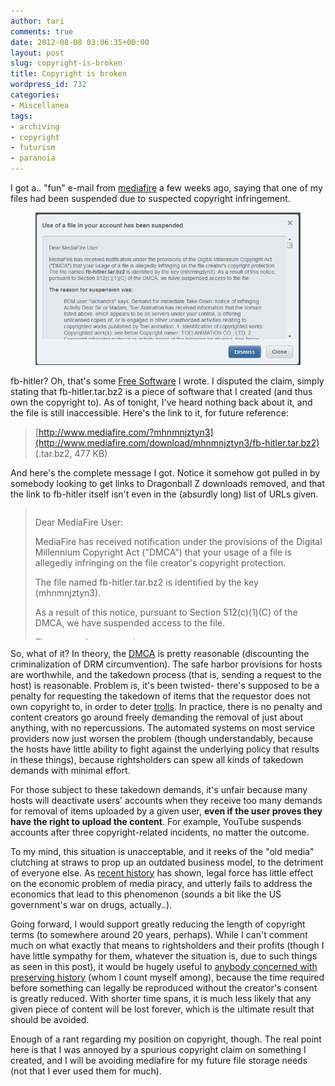 ```yaml
---
author: tari
comments: true
date: 2012-08-08 03:06:35+00:00
layout: post
slug: copyright-is-broken
title: Copyright is broken
wordpress_id: 732
categories:
- Miscellanea
tags:
- archiving
- copyright
- futurism
- paranoia
---
```


I got a.. "fun" e-mail from [mediafire](http://www.mediafire.com/) a few weeks
ago, saying that one of my files had been suspended due to suspected copyright
infringement.

<figure>
    <a href="/images/2012/mediafire-stupid.png">
        <img src="/images/2012/mediafire-stupid.png"
             alt="Use of a file in your account has been suspended" />
    </a>
</figure>

fb-hitler? Oh, that's some [Free Software](/projects/fb-hitler.html) I wrote. I
disputed the claim, simply stating that fb-hitler.tar.bz2 is a piece of software
that I created (and thus own the copyright to). As of tonight, I've heard
nothing back about it, and the file is still inaccessible. Here's the link to
it, for future reference:

> [http://www.mediafire.com/?mhnmnjztyn3](http://www.mediafire.com/download/mhnmnjztyn3/fb-hitler.tar.bz2) (.tar.bz2, 477 KB)

And here's the complete message I got. Notice it somehow got pulled in by
somebody looking to get links to Dragonball Z downloads removed, and that the
link to fb-hitler itself isn't even in the (absurdly long) list of URLs given.

<blockquote style="height: 15em; overflow: auto;">
<p>Dear MediaFire User:</p>

<p>MediaFire has received notification under the provisions of the Digital
Millennium Copyright Act ("DMCA") that your usage of a file is allegedly
infringing on the file creator's copyright protection.</p>

<p>The file named fb-hitler.tar.bz2 is identified by the key (mhnmnjztyn3).</p>

<p>As a result of this notice, pursuant to Section 512(c)(1)(C) of the DMCA, we
have suspended access to the file.</p>

<p>The reason for suspension was:</p>

<p>BDM user "lachandra" says: Demand for Immediate Take-Down: Notice of
Infringing Activity Dear Sir or Madam, Toei Animation has received information
that the domain listed above, which appears to be on servers under your
control, is offering unlicensed copies of, or is engaged in other unauthorized
activities relating to copyrighted works published by Toei animation. 1.
Identification of copyrighted works: Copyrighted work(s): see below Copyright
owner: TOEI ANIMATION CO., LTD. 2. Copyright infringing material or activity
found at the following location(s): See below The above TV animated series and
/ or animated movies is being made available for copying, through downloading
and / or for streaming viewing, at the above location without authorization of
the copyright owner. 3. Statement of authority: The information in this notice
is accurate, and I hereby certify under penalty of perjury that I am
authorized to act on behalf of Toei Animation , the owner of the copyright(s)
in the work(s) identified above. I have a good faith belief that none of the
materials or activities listed above have been authorized by Toei Animation,
its agents, or the law. We hereby give notice of these activities to you and
request that you take expeditious action to remove or disable access to the
material described above, and thereby prevent the illegal reproduction and
distribution of these copyrighted works via your company's network. ??We
appreciate your cooperation in this matter. Please advise us regarding what
actions you take.? Yours sincerely, HervÃ© lemaire Internet Investigator
E-mail: herve.lemaire@leakid.com Dragon Ball
http://www.mediafire.com/?v9ju2pbujak2i
(http://www.gratispeliculas.org/descargar/dragon-ball-z-remasterizado-mkv-espanol-latino-mf/)
http://www.mediafire.com/?7ba7yb7y313lyvm
(http://rapidlibrary.com/index.php?q=dragon+ball+z+de+fr)
http://www.mediafire.com/?8yhkhkax4r0ib5y
(http://rapidlibrary.com/index.php?q=dragon+ball+z+de+fr)
http://www.mediafire.com/?ndc5ccadnujcjfg
(http://rapidlibrary.com/index.php?q=dragon+ball+z+de+fr)
http://www.mediafire.com/?mx1dmrjtn5k
(http://rapidlibrary.com/index.php?q=dragon+ball+z+de+fr)
http://www.mediafire.com/?3ad5uw08uxhnn5n
(http://rapidlibrary.com/index.php?q=dragon+ball+z+de+fr)
http://www.mediafire.com/?gwmcwnotg2i
(http://www.4shared.net/look_for.html?q=dragon+ball+z+mp4&page=11)
http://www.mediafire.com/?2f5317t91hceo02
(http://www.4shared.net/look_for.html?q=dragon+ball+z+mp4&page=11)
http://www.mediafire.com/?jld1i21c1lu
(http://www.4shared.net/look_for.html?q=dragon+ball+z+mp4&page=11)
http://www.mediafire.com/?bexxfpddqcn3r1o
(http://www.4shared.net/look_for.html?q=dragon+ball+z+mp4&page=11)
http://www.mediafire.com/?hm15tt8dnvd2reb
(http://www.4shared.net/look_for.html?q=dragon+ball+z+mp4&page=11)
http://www.mediafire.com/?i00j2oh1r32rd58
(http://www.4shared.net/look_for.html?q=dragon+ball+z+mp4&page=11)
http://www.mediafire.com/?yw5fv829i1n
(http://www.4shared.net/look_for.html?q=dragon+ball+z+mp4&page=11)
http://www.mediafire.com/?q0alz2l2f1yt0kv
(http://www.4shared.net/look_for.html?q=dragon+ball+z+mp4&page=11)
http://www.mediafire.com/?ykz0eatmurf
(http://www.4shared.net/look_for.html?q=dragon+ball+z+mp4&page=11)
http://www.mediafire.com/?p98m3klsv4s94gp
(http://www.4shared.net/look_for.html?q=dragon+ball+z+mp4&page=11)
http://www.mediafire.com/?lgz4h7cgz8guhl8
(http://www.4shared.net/look_for.html?q=dragon+ball+z+mp4&page=11)
http://www.mediafire.com/?y4j7c72tm757p87
(http://www.4shared.net/look_for.html?q=dragon+ball+z+mp4&page=11)
http://www.mediafire.com/?2pyvwxl6am5l834
(http://www.4shared.net/look_for.html?q=dragon+ball+z+mp4&page=11)
http://www.mediafire.com/?f16fx04419n9h4y
(http://www.4shared.net/look_for.html?q=dragon+ball+z+mp4&page=11)
http://www.mediafire.com/?lmnjnnkmynj
(http://www.4shared.net/look_for.html?q=dragon+ball+z+mp4&page=11)
http://www.mediafire.com/?zenotz2d5lo
(http://www.4shared.net/look_for.html?q=dragon+ball+z+mp4&page=11)
http://www.mediafire.com/?5opfu1x6kc0
(http://www.4shared.net/look_for.html?q=dragon+ball+z+mp4&page=11)
http://www.mediafire.com/?hxtmamez1nm
(http://www.4shared.net/look_for.html?q=dragon+ball+z+mp4&page=11)
http://www.mediafire.com/?0fd6wr6llyidu1u
(http://www.4shared.net/look_for.html?q=dragon+ball+z+mp4&page=11)
http://www.mediafire.com/?gao35t9nmc5z4i1
(http://www.4shared.net/look_for.html?q=dragon+ball+z+mp4&page=11)
http://www.mediafire.com/?gj988b4u4gnv5l2
(http://www.4shared.net/look_for.html?q=dragon+ball+z+mp4&page=11)
http://www.mediafire.com/?21dmqgtyhim
(http://www.4shared.net/look_for.html?q=dragon+ball+z+mp4&page=11)
http://www.mediafire.com/?5az3otytnmd
(http://www.4shared.net/look_for.html?q=dragon+ball+z+mp4&page=11)
http://www.mediafire.com/?u6qok3gh4xow96y
(http://www.4shared.net/look_for.html?q=dragon+ball+z+mp4&page=11)
http://www.mediafire.com/?xw87ayg36nhks3h
(http://www.4shared.net/look_for.html?q=dragon+ball+z+mp4&page=11)
http://www.mediafire.com/?axds49htd8paojp
(http://www.4shared.net/look_for.html?q=dragon+ball+z+mp4&page=11)
http://www.mediafire.com/?mktqy1hnmmk
(http://www.4shared.net/look_for.html?q=dragon+ball+z+mp4&page=11)
http://www.mediafire.com/?4iia6gl9taiohua
(http://www.4shared.net/look_for.html?q=dragon+ball+z+mp4&page=11)
http://www.mediafire.com/?3zmsxn5aond
(http://www.4shared.net/look_for.html?q=dragon+ball+z+mp4&page=11)
http://www.mediafire.com/?9tcmyzxxxny
(http://www.4shared.net/look_for.html?q=dragon+ball+z+mp4&page=11)
http://www.mediafire.com/?wydhhvtynmw
(http://www.4shared.net/look_for.html?q=dragon+ball+z+mp4&page=11)
http://www.mediafire.com/?z0iazitjomm
(http://www.4shared.net/look_for.html?q=dragon+ball+z+mp4&page=11)
http://www.mediafire.com/?sfdcp38492fooz0
(http://www.4shared.net/look_for.html?q=dragon+ball+z+mp4&page=11)
http://www.mediafire.com/?wu6esaxh89g6hpp
(http://www.4shared.net/look_for.html?q=dragon+ball+z+mp4&page=11)
http://www.mediafire.com/?ezjhdzgmncg
(http://www.4shared.net/look_for.html?q=dragon+ball+z+mp4&page=11)
http://www.mediafire.com/?wzjkgyejntd
(http://www.4shared.net/look_for.html?q=dragon+ball+z+mp4&page=11)
http://www.mediafire.com/?yg2vt0mqy3o
(http://www.4shared.net/look_for.html?q=dragon+ball+z+mp4&page=11)
http://www.mediafire.com/?wnyzgo2zny1
(http://www.4shared.net/look_for.html?q=dragon+ball+z+mp4&page=11)
http://www.mediafire.com/?mjnnnw0ii20
(http://www.4shared.net/look_for.html?q=dragon+ball+z+mp4&page=11)
http://www.mediafire.com/?2wg0ttwzgxz
(http://www.4shared.net/look_for.html?q=dragon+ball+z+mp4&page=11)
http://www.mediafire.com/?37zuyop8g6vf0jx
(http://www.4shared.net/look_for.html?q=dragon+ball+z+mp4&page=11)
http://www.mediafire.com/?cbioc9wtnxg
(http://www.4shared.net/look_for.html?q=dragon+ball+z+mp4&page=11)
http://www.mediafire.com/?n0jtgdntawd
(http://www.4shared.net/look_for.html?q=dragon+ball+z+mp4&page=11)
http://www.mediafire.com/?lducymglcwj/
(http://www.4shared.net/look_for.html?q=dragon+ball+z+mp4&page=11)
http://www.mediafire.com/?c7bluxony61icyj
(http://www.4shared.net/look_for.html?q=dragon+ball+z+mp4&page=11)
http://www.mediafire.com/?0jd5ok0jmyw
(http://www.filestube.com/d/dragon+ball+z+2011)
http://www.mediafire.com/?vjwzmmyejdx
(http://www.filestube.com/d/dragon+ball+z+2011)
http://www.mediafire.com/?a4ny0mmg2dx
(http://www.filestube.com/d/dragon+ball+z+2011)
http://www.mediafire.com/?mshrl9dn8h225qm
(http://www.filestube.com/d/dragon+ball+z+2011)
http://www.mediafire.com/?okq1om3ymmn
(http://www.filestube.com/d/dragon+ball+z+2011)
http://www.mediafire.com/?cm2ulshwfsd
(http://www.filestube.com/d/dragon+ball+z+2011)
http://www.mediafire.com/?jmtimzezdtw
(http://www.filestube.com/d/dragon+ball+z+2011)
http://www.mediafire.com/?yhlmjx0ymyd
(http://www.filestube.com/d/dragon+ball+z+2011)
http://www.mediafire.com/?06y4ts6set6711n
(http://www.filestube.com/d/dragon+ball+z+2011)
http://www.mediafire.com/?bghs3sn8xkqcskt
(http://www.filestube.com/d/dragon+ball+z+2011)
http://www.mediafire.com/?n3yxrp5117msv7j
(http://www.filestube.com/d/dragon+ball+z+2011)
http://www.mediafire.com/?5kgo8ge5ewt7x40
(http://www.filesocean.net/dbf/d/dragon+ball+gt+frendz4m)
http://www.mediafire.com/?qyfu1wgeya6
(http://www.filesocean.net/dbf/d/dragon+ball+gt+frendz4m)
http://www.mediafire.com/?1hmyddgnmij
(http://www.filesocean.net/dbf/d/dragon+ball+gt+frendz4m)
http://www.mediafire.com/?mjmdjidwzmd
(http://www.filesocean.net/dbf/d/dragon+ball+gt+frendz4m)
http://www.mediafire.com/?zyf3b5vk5yy91ct
(http://www.filesocean.net/dbf/d/dragon+ball+gt+frendz4m)
http://www.mediafire.com/?685a9ttgmmvqzhi
(http://www.filesocean.net/dbf/d/dragon+ball+gt+frendz4m)
http://www.mediafire.com/?qrymt3my2tc
(http://www.filesocean.net/dbf/d/dragon+ball+gt+frendz4m)
http://www.mediafire.com/?stlrtzwxqzn73lx
(http://www.filesocean.net/dbf/d/dragon+ball+gt+frendz4m)
http://www.mediafire.com/?d99l23itthbvmea
(http://www.filesocean.net/dbf/d/dragon+ball+gt+frendz4m)
http://www.mediafire.com/?7a9o3udh9kyeh3i
(http://www.filesocean.net/dbf/d/dragon+ball+gt+frendz4m)
http://www.mediafire.com/?ykjyzyoy2xj
(http://www.filesocean.net/dbf/d/dragon+ball+gt+frendz4m)
http://www.mediafire.com/?3fk6azagtd7962r
(http://www.filesocean.net/dbf/d/dragon+ball+gt+frendz4m)
http://www.mediafire.com/?vvmgbha09gk
(http://www.filesocean.net/dbf/d/dragon+ball+gt+frendz4m)
http://www.mediafire.com/?oqtgyovgmnt
(http://www.4shared.net/dragon+ball+z+taiketsu)
http://www.mediafire.com/?11rxsgb1zjajmcc
(http://www.4shared.net/dragon+ball+z+taiketsu)
http://www.mediafire.com/?nxdnewnouu2
(http://www.4shared.net/dragon+ball+z+taiketsu)
http://www.mediafire.com/?ym308atd2cu68jy
(http://www.4shared.net/dragon+ball+z+taiketsu)
http://www.mediafire.com/?zi3z5vncrkmevfb
(http://www.4shared.net/dragon+ball+z+taiketsu)
http://www.mediafire.com/?jm5mvjtgnkj
(http://www.4shared.net/dragon+ball+z+taiketsu)
http://www.mediafire.com/?zdq0nzco03y
(http://www.4shared.net/dragon+ball+z+taiketsu)
http://www.mediafire.com/?ckq4jjdun1d
(http://www.4shared.net/dragon+ball+z+taiketsu)
http://www.mediafire.com/?1ir03qm6ymh53df
(http://www.4shared.net/dragon+ball+z+taiketsu)
http://www.mediafire.com/?neduyyhhr2uyf0w
(http://www.4shared.net/dragon+ball+z+taiketsu)
http://www.mediafire.com/?tgyhkjzvydk
(http://www.4shared.net/dragon+ball+z+taiketsu)
http://www.mediafire.com/?duinjggmdyh
(http://www.4shared.net/dragon+ball+z+taiketsu)
http://www.mediafire.com/?oldjzzzyw2n
(http://www.4shared.net/dragon+ball+z+taiketsu)
http://www.mediafire.com/?p1emqm4fuud3s6u
(http://www.4shared.net/dragon+ball+z+taiketsu)
http://www.mediafire.com/?jgyakdyv6r4pm88
(http://www.4shared.net/dragon+ball+z+taiketsu)
http://www.mediafire.com/?5hv5ucgov0g7mte
(http://www.4shared.net/dragon+ball+z+taiketsu)
http://www.mediafire.com/?qi63ei8eca9i4ij
(http://www.4shared.net/dragon+ball+z+taiketsu)
http://www.mediafire.com/?w9hr17jzngnshra
(http://www.4shared.net/dragon+ball+z+taiketsu)
http://www.mediafire.com/?coty17cjy73cd8d
(http://www.4shared.net/dragon+ball+z+taiketsu)
http://www.mediafire.com/?m9qk613lztwiilb
(http://www.4shared.net/dragon+ball+z+taiketsu)
http://www.mediafire.com/?j3e50xywb4lqrri
(http://www.4shared.net/dragon+ball+z+taiketsu)
http://www.mediafire.com/?xwwrmb9cdtwdw45
(http://www.4shared.net/dragon+ball+z+taiketsu)
http://www.mediafire.com/?5y0q5pqucc8a11s
(http://www.4shared.net/dragon+ball+z+taiketsu)
http://www.mediafire.com/?176082wu173hqcm
(http://www.4shared.net/dragon+ball+z+taiketsu)
http://www.mediafire.com/?3utma2c3i7f3wda
(http://www.4shared.net/dragon+ball+z+taiketsu)
http://www.mediafire.com/?r7tc5sr013vo5w7
(http://www.4shared.net/dragon+ball+z+taiketsu)
http://www.mediafire.com/?jm5lccr2o9d29jl
(http://www.4shared.net/dragon+ball+z+taiketsu)
http://www.mediafire.com/?zz69wqn321ntws5
(http://www.4shared.net/dragon+ball+z+taiketsu)
http://www.mediafire.com/?um8gue23d1bmscf
(http://www.rapidfiledownload.com/c45/d/dragon+ball+z+season+5+rar)
http://www.mediafire.com/?gxhdtmkd4ai45e8
(http://www.rapidfiledownload.com/c45/d/dragon+ball+z+season+5+rar)
http://www.mediafire.com/?rs10rk8e5z8dn1f
(http://www.rapidfiledownload.com/c45/d/dragon+ball+z+season+5+rar)
http://www.mediafire.com/?akqh65sjblm8bf7
(http://www.rapidfiledownload.com/c45/d/dragon+ball+z+season+5+rar)
http://www.mediafire.com/?9nmhgyx9mxl
(http://www.rapidfiledownload.com/c45/d/dragon+ball+z+season+5+rar)
http://www.mediafire.com/?2og8ks4y45spamx (http://www.4shared.net/dbz+broly)
http://www.mediafire.com/?1znnzclha1z (http://www.4shared.net/dbz+broly)
http://www.mediafire.com/?80895a96m3a2x7a (http://www.4shared.net/dbz+broly)
http://www.mediafire.com/?6ucywd5jg4p (http://www.4shared.net/dbz+broly)
http://www.mediafire.com/?mi55ehztgt5 (http://www.4shared.net/dbz+broly)
http://www.mediafire.com/?hhzmg4gzznt (http://www.4shared.net/dbz+broly)
http://www.mediafire.com/?sg7jotoagvz87l5 (http://www.4shared.net/dbz+broly)
http://www.mediafire.com/?92hhql9py4j7e4x (http://www.4shared.net/dbz+broly)
http://www.mediafire.com/?hmdjvvb56kkh71e (http://www.4shared.net/dbz+broly)
http://www.mediafire.com/?tzbenl2jjpt (http://www.4shared.net/dbz+broly)
http://www.mediafire.com/?dice22lz5njbimh (http://www.4shared.net/dbz+broly)
http://www.mediafire.com/?pfvanxih258ybay (http://www.4shared.net/dbz+broly)
http://www.mediafire.com/?gjiup6laxkjjglq (http://www.4shared.net/dbz+broly)
http://www.mediafire.com/?ho4f2haddwlf5ge (http://www.4shared.net/dbz+broly)
http://www.mediafire.com/?0vctheww71cech1 (http://www.4shared.net/dbz+broly)
http://www.mediafire.com/?l2zxwhzwii0 (http://www.4shared.net/dbz+broly)
http://www.mediafire.com/?dmgbbzvmomn (http://www.4shared.net/dbz+broly)
http://www.mediafire.com/?lma7ixfnmv2 (http://www.4shared.net/dbz+broly)
http://www.mediafire.com/?aw6m12zwsyt (http://www.4shared.net/dbz+broly)
http://www.mediafire.com/?bet29to4dyg (http://www.4shared.net/dbz+broly)
http://www.mediafire.com/?kbbaxghlvrc2q72 (http://www.4shared.net/dbz+broly)
http://www.mediafire.com/?09ewq8nfuo40m2c
(http://www.filestube.com/d/dragon+ball+z+video+3gp+download)
http://www.mediafire.com/?oql1y4rvxdglc5l
(http://www.filestube.com/d/dragon+ball+z+video+3gp+download)
http://www.mediafire.com/?oqdll38n4d8zdc5
(http://www.filestube.com/d/dragon+ball+z+video+3gp+download)
http://www.mediafire.com/?8y6bpaeldgcug09
(http://www.filestube.com/d/dragon+ball+z+ultimate+blast)
http://www.mediafire.com/?3jgxszwxgnn
(http://www.filestube.com/d/dragon+ball+z+ultimate+blast)
http://www.mediafire.com/?qf2dayqzhldu6pq
(http://www.filestube.com/d/dragon+ball+z+ultimate+blast)
http://www.mediafire.com/?498lzzjcjgtcx5a
(http://www.filestube.com/d/dragon+ball+z+ultimate+blast)
http://www.mediafire.com/?dz7dgh1o37l4g78
(http://www.filestube.com/d/dragon+ball+z+ultimate+blast)
http://www.mediafire.com/?483p9na5cebp58c
(http://www.filestube.com/d/dragon+ball+z+ultimate+blast)
http://www.mediafire.com/?81omjy4v2vobio4
(http://www.filestube.com/d/dragon+ball+z+ultimate+blast)
http://www.mediafire.com/?jgyifzvx2to
(http://www.filestube.com/d/dragon+ball+torrent)
http://www.mediafire.com/?hvc1tf81vdibn31
(http://www.filestube.com/d/dragon+ball+torrent)
http://www.mediafire.com/?2mrnqgwhnwy
(http://www.filestube.com/d/dragon+ball+torrent)
http://www.mediafire.com/?tkm3nm0mygh
(http://www.filestube.com/d/dragon+ball+torrent)
http://www.mediafire.com/?jzyntywywd5
(http://www.filestube.com/d/dragon+ball+torrent)
http://www.mediafire.com/?4qz41pz7fmia6ic
(http://www.filestube.com/d/dragon+ball+torrent)
http://www.mediafire.com/?fryk0g3nlka
(http://www.filestube.com/d/dragon+ball+torrent)
http://www.mediafire.com/?ogtdjxjmyt5
(http://www.filestube.com/d/dragon+ball+torrent)
http://www.mediafire.com/?ix84sjsvjw8v0f2
(http://www.filestube.com/d/dragon+ball+torrent)
http://www.mediafire.com/?05i02dkjqjf
(http://www.filestube.com/d/dragon+ball+torrent)
http://www.mediafire.com/?kumoyktdiad
(http://www.filestube.com/d/dragon+ball+torrent)
http://www.mediafire.com/?2h2xizncmyz
(http://www.filestube.com/d/dragon+ball+torrent)
http://www.mediafire.com/?fmh55dj2yzd
(http://www.filestube.com/d/dragon+ball+torrent)
http://www.mediafire.com/?2nmit22bnwu
(http://www.filestube.com/d/dragon+ball+torrent)
http://www.mediafire.com/?6nwfn22zzzw
(http://www.filestube.com/d/dragon+ball+torrent)
http://www.mediafire.com/?lpryne9rn3tnlns
(http://www.filestube.com/d/dragon+ball+torrent)
http://www.mediafire.com/?ya1qw05swd5yssl
(http://www.filestube.com/d/dragonball+z+01)
http://www.mediafire.com/?5dqafd7ac5ji4df
(http://www.filestube.com/d/dragonball+z+01)
http://www.mediafire.com/?1hh99vus0uy9hi8
(http://www.filestube.com/d/dragonball+z+01)
http://www.mediafire.com/?n1mdwwffwtj
(http://www.filestube.com/d/dragonball+z+01)
http://www.mediafire.com/?tnmzdfzohal
(http://www.filestube.com/d/dragonball+z+01)
http://www.mediafire.com/?b5gfx4m0mken9dc
(http://www.filestube.com/d/dragonball+z+01)
http://www.mediafire.com/?m3uznjlzmky
(http://www.filestube.com/d/dragon+ball+torrent)
http://www.mediafire.com/?zzzmz2jq12w
(http://www.filestube.com/d/dragon+ball+torrent)
http://www.mediafire.com/?jmymot1mmky
(http://www.filestube.com/d/dragon+ball+torrent)
http://www.mediafire.com/?6m4whrx32080qwg
(http://www.filestube.com/d/dragon+ball+torrent)
http://www.mediafire.com/?mfxn6dzdpnd
(http://www.filestube.com/d/dragon+ball+torrent)
http://www.mediafire.com/?mzxlmj400dr
(http://www.filestube.com/d/dragon+ball+torrent)
http://www.mediafire.com/?umdgmhmzei2
(http://www.filestube.com/d/dragon+ball+torrent)
http://www.mediafire.com/?oiwgfdjiyoz
(http://www.filestube.com/d/dragon+ball+torrent)
http://www.mediafire.com/?13mumhn2zzz
(http://www.filestube.com/d/dragon+ball+torrent)
http://www.mediafire.com/?tyzemyol55m
(http://www.filestube.com/d/dragon+ball+torrent)
http://www.mediafire.com/?nzy2hfvjnzd
(http://www.filestube.com/d/dragon+ball+torrent)
http://www.mediafire.com/?zjzfzja0wji
(http://www.filestube.com/d/dragon+ball+torrent)
http://www.mediafire.com/?wk2eydmdwj1
(http://www.filestube.com/d/dragon+ball+torrent)
http://www.mediafire.com/?wnzh22o05942o2m
(http://www.filestube.com/d/dragon+ball+z+episodios+dublado)
http://www.mediafire.com/?6l9rhzt3txl6czz
(http://www.filestube.com/d/dragon+ball+z+episodios+dublado)
http://www.mediafire.com/?mro11iu8ony58t9
(http://www.filestube.com/d/dragon+ball+z+episodios+dublado)
http://www.mediafire.com/?r6gx1mci2g2bfqx
(http://www.filestube.com/d/dragon+ball+z+episodios+dublado)
http://www.mediafire.com/?2ijmmzdw2jj
(http://www.filestube.com/d/dragon+ball+z+episodios+dublado)
http://www.mediafire.com/?y3vruzd8k960cma
(http://www.filestube.com/d/dragon+ball+z+episodios+dublado)
http://www.mediafire.com/?xodnmtzgxgh
(http://www.filestube.com/d/dragon+ball+z+episodios+dublado)
http://www.mediafire.com/?5xx5zvvo7b0a5qh
(http://www.filestube.com/d/dragon+ball+z+episodios+dublado)
http://www.mediafire.com/?e6e5c6nbu43xtot
(http://www.filestube.com/d/dragon+ball+z+episodios+dublado)
http://www.mediafire.com/?7wz9wi0glrc0czr
(http://www.filestube.com/d/dragon+ball+z+episodios+dublado)
http://www.mediafire.com/?wfwh0gky1gy
(http://www.filestube.com/d/dragon+ball+z+episodios+dublado)
http://www.mediafire.com/?tv6q3ks9kfyhhdd
(http://www.filestube.com/d/dragon+ball+z+episodios+dublado)
http://www.mediafire.com/?zzgmzwljw4x
(http://www.filestube.com/d/dragon+ball+z+episodios+dublado)
http://www.mediafire.com/?4eyymm4jmty
(http://www.filestube.com/d/dragon+ball+z+episodios+dublado)
http://www.mediafire.com/?y32mm2v10ay
(http://www.filestube.com/d/dragon+ball+z+episodios+dublado)
http://www.mediafire.com/?c0mmtedyko2
(http://www.filestube.com/d/dragon+ball+z+episodios+dublado)
http://www.mediafire.com/?6bx4bmnmhmg
(http://www.filestube.com/d/dragon+ball+z+episodios+dublado)
http://www.mediafire.com/?lv3p4cxlew5wg3h
(http://www.filestube.com/d/dragon+ball+z+episodios+dublado)
http://www.mediafire.com/?iuyoqho8ulj19y8
(http://www.filestube.com/d/dragon+ball+z+episodios+dublado)
http://www.mediafire.com/?odtvbb875t6dy1d
(http://www.filestube.com/d/dragon+ball+z+episodios+dublado)
http://www.mediafire.com/?pj39v5yob3mvpv9
(http://www.filestube.com/d/dragon+ball+z+episodios+dublado)
http://www.mediafire.com/?xs35doxzo9lgw08
(http://www.filestube.com/d/dragon+ball+z+episodios+dublado)
http://www.mediafire.com/?ytnjt33wmyw
(http://www.filestube.com/d/dragon+ball+z+episodios+dublado)
http://www.mediafire.com/?zjozqk5jmmj
(http://www.filestube.com/d/dragon+ball+z+episodios+dublado)
http://www.mediafire.com/?on2wk2tjjml
(http://www.filestube.com/d/dragon+ball+z+episodios+dublado)
http://www.mediafire.com/?yuzevhtyevm
(http://www.filestube.com/d/dragon+ball+z+episodios+dublado)
http://www.mediafire.com/?wdgainiytzj
(http://www.filestube.com/d/dragon+ball+z+episodios+dublado)
http://www.mediafire.com/?m02lrndtynl
(http://www.filestube.com/d/dragon+ball+z+episodios+dublado)
http://www.mediafire.com/?5p901m933yl1s2l
(http://www.filestube.com/d/dragon+ball+z+episodios+dublado)
http://www.mediafire.com/?hb5g7cpp5jyzsf9
(http://www.filestube.com/d/dragon+ball+z+episodios+dublado)
http://www.mediafire.com/?1h1caciirhda98z
(http://www.filestube.com/d/dragon+ball+z+episodios+dublado)
http://www.mediafire.com/?ya0wm10g12e3ev9
(http://www.filestube.com/d/dragon+ball+z+episodios+dublado)
http://www.mediafire.com/?fbtszkhy4w0t46x
(http://www.filestube.com/d/dragon+ball+z+episodios+dublado)
http://www.mediafire.com/?yoziedmo2yn
(http://www.filestube.com/d/dragon+ball+z+episodios+dublado)
http://www.mediafire.com/?jhjmlgledj1
(http://www.filestube.com/d/dragon+ball+z+episodios+dublado)
http://www.mediafire.com/?ekmxwyx1umc
(http://www.filestube.com/d/dragon+ball+z+episodios+dublado)
http://www.mediafire.com/?em50ujnzzzd
(http://www.4shared.net/dragon+ball+z+ps2)
http://www.mediafire.com/?0wgywzy2jty
(http://www.4shared.net/dragon+ball+z+ps2)
http://www.mediafire.com/?2oy3cqgdklw
(http://www.4shared.net/dragon+ball+z+ps2)
http://www.mediafire.com/?zzdc489g35r18fy
(http://www.4shared.net/dragon+ball+z+ps2)
http://www.mediafire.com/?qyzynmmzwzm
(http://www.4shared.net/dragon+ball+z+ps2)
http://www.mediafire.com/?5g0fywmkjjy
(http://www.4shared.net/dragon+ball+z+ps2)
http://www.mediafire.com/?gjyq14f2ne6u9z6
(http://www.4shared.net/dragon+ball+z+ps2)
http://www.mediafire.com/?oyijyzzjhza
(http://www.4shared.net/dragon+ball+z+ps2)
http://www.mediafire.com/?t5cmecatdhngf83
(http://www.4shared.net/dragon+ball+z+ps2)
http://www.mediafire.com/?dbxb8hqjbcgqkpr
(http://www.4shared.net/dragon+ball+z+ps2)
http://www.mediafire.com/?8jmab0woor06mk5
(http://www.4shared.net/dragon+ball+z+ps2)
http://www.mediafire.com/?lw8ikmot7y48l0p
(http://www.4shared.net/dragon+ball+z+ps2)
http://www.mediafire.com/?3jily0wtqtl
(http://www.4shared.net/dragon+ball+z+ps2)
http://www.mediafire.com/?io0n618aifb
(http://www.4shared.net/dragon+ball+z+ps2)
http://www.mediafire.com/?iymmexjxk2m
(http://www.4shared.net/dragon+ball+z+ps2)
http://www.mediafire.com/?1dmmwl2ydim
(http://www.4shared.net/dragon+ball+z+ps2)
http://www.mediafire.com/?zjzwglg3i1d
(http://www.4shared.net/dragon+ball+z+ps2)
http://www.mediafire.com/?ywmjjuwn0nz
(http://www.4shared.net/dragon+ball+z+ps2)
http://www.mediafire.com/?1nddocon0tl
(http://www.4shared.net/dragon+ball+z+ps2)
http://www.mediafire.com/?xjvxmlxop0d
(http://www.4shared.net/dragon+ball+z+ps2)
http://www.mediafire.com/?bnq9384la46ycpa
(http://www.filestube.com/d/dbz+goku)
http://www.mediafire.com/?5p4p35be02letbw
(http://www.filestube.com/d/dbz+goku)
http://www.mediafire.com/?l7853j459uvor5x
(http://www.filestube.com/d/dbz+goku)
http://www.mediafire.com/?9g5qb7cn8uzv2p9
(http://www.filestube.com/d/dbz+goku)
http://www.mediafire.com/?bb5b4vnk6on4tmq
(http://www.filestube.com/d/dbz+goku)
http://www.mediafire.com/?hksj2j6vk02yvbw
(http://www.filestube.com/d/dbz+goku)
http://www.mediafire.com/?pkyc4d26sw378ag
(http://www.filestube.com/d/dbz+goku) http://www.mediafire.com/?m1zmn0enhw5
(http://www.filestube.com/d/dbz+goku) http://www.mediafire.com/?wtmwhm2y2dg
(http://www.filestube.com/d/dbz+goku) http://www.mediafire.com/?cmqmbzthhwn
(http://www.filestube.com/d/dbz+goku) http://www.mediafire.com/?ntzq2kxixmz
(http://www.filestube.com/d/dbz+goku) http://www.mediafire.com/?njb0xmibmkp
(http://www.filestube.com/d/dbz+goku) http://www.mediafire.com/?z0z2jjinwmz
(http://www.filestube.com/d/dbz+goku)
http://www.mediafire.com/?88zdrfzuu6as52j
(http://www.filestube.com/d/dbz+goku)
http://www.mediafire.com/?ttmsrilmaa4d1ow
(http://www.filestube.com/d/dbz+goku)
http://www.mediafire.com/?lrh91p3gyu5zvsd
(http://www.filestube.com/d/dbz+goku) http://www.mediafire.com/?jjtmqeb0myg
(http://www.filestube.com/d/dbz+goku) http://www.mediafire.com/?jjtmqeb0myg#1
(http://www.filestube.com/d/dbz+goku)
http://www.mediafire.com/?509o8p7o84m8qya
(http://www.filestube.com/d/dbz+goku)
http://www.mediafire.com/?976h33amae62y3l
(http://www.filestube.com/d/dbz+goku)
http://www.mediafire.com/?2q99439cab3u5dz
(http://www.4shared.net/search.html?q=dbz%20videos%20mp4&select=All&sort=pd)
http://www.mediafire.com/?3bx1f5a3acu1ee9
(http://www.4shared.net/search.html?q=dbz%20videos%20mp4&select=All&sort=dd)
http://www.mediafire.com/?9djwv46tinuot4a
(http://www.4shared.net/search.html?q=dbz%20videos%20mp4&select=All&sort=dd)
http://www.mediafire.com/?5x3v0e3smi0i9n1
(http://www.4shared.net/search.html?q=dbz%20videos%20mp4&select=All&sort=dd)
http://www.mediafire.com/?hxbmvrhv54sqpuk
(http://www.4shared.net/search.html?q=dbz%20videos%20mp4&select=All&sort=dd)
http://www.mediafire.com/?lf3qlzt8f5pa9o4
(http://www.4shared.net/search.html?q=dbz%20videos%20mp4&select=All&sort=dd)
http://www.mediafire.com/?i4rdoiz6z790aak
(http://www.4shared.net/search.html?q=dbz%20videos%20mp4&select=All&sort=dd)
http://www.mediafire.com/?yn8x0ukv43i5f00
(http://www.4shared.net/search.html?q=dbz%20videos%20mp4&select=All&sort=dd)
http://www.mediafire.com/?pa77ubr37y5rih7
(http://www.4shared.net/search.html?q=dbz%20videos%20mp4&select=All&sort=dd)
http://www.mediafire.com/?33qfik1vfk04dei
(http://www.4shared.net/search.html?q=dbz%20videos%20mp4&select=All&sort=dd)
http://www.mediafire.com/?8ax9b3fpb51a3qb
(http://www.4shared.net/search.html?q=dbz%20videos%20mp4&select=All&sort=dd)
http://www.mediafire.com/?kzudhoiatzm
(http://www.4shared.net/search.html?q=dbz%20videos%20mp4&select=All&sort=dd)
http://www.mediafire.com/?hyjyn1jenu0
(http://www.4shared.net/search.html?q=dbz%20videos%20mp4&select=All&sort=dd)
http://www.mediafire.com/?4587tnfv1nu9osq
(http://www.4shared.net/search.html?q=dbz%20videos%20mp4&select=All&sort=dd)
http://www.mediafire.com/?2nw7t8xe22vcyq6
(http://www.4shared.net/search.html?q=dbz%20videos%20mp4&select=All&sort=dd)
http://www.mediafire.com/?qmummj00anz
(http://www.4shared.net/search.html?q=dbz%20videos%20mp4&select=All&sort=dd)
http://www.mediafire.com/?mlyw2rmytyz
(http://www.4shared.net/search.html?q=dbz%20videos%20mp4&select=All&sort=dd)
http://www.mediafire.com/?ijh4dyjyndw
(http://www.4shared.net/search.html?q=dbz%20videos%20mp4&select=All&sort=dd)
http://www.mediafire.com/?mt1zqmymjtk
(http://www.4shared.net/search.html?q=dbz%20videos%20mp4&select=All&sort=dd)
http://www.mediafire.com/?jqocyymnzed
(http://www.4shared.net/search.html?q=dbz%20videos%20mp4&select=All&sort=dd)
http://www.mediafire.com/?n5whdw0o3t73mxw
(http://www.filestube.com/d/dbz+soundtracks)
http://www.mediafire.com/?nkndynz2zwm
(http://www.filestube.com/d/dbz+soundtracks)
http://www.mediafire.com/?pajla15am1w48dw
(http://www.filestube.com/d/dbz+soundtracks)
http://www.mediafire.com/?jhlqgjgiydk
(http://www.filestube.com/d/dbz+soundtracks)
http://www.mediafire.com/?kp8bvsf8tj65r7h
(http://www.filestube.com/d/dbz+soundtracks)
http://www.mediafire.com/?5wb8g6gebw6v6d4
(http://www.filestube.com/d/dbz+soundtracks)
http://www.mediafire.com/?66zd6zfciz7u9ti
(http://www.rapidfiledownload.com/192/d/dragon+ball+gt+mediafire.com)
http://www.mediafire.com/?kyk0gzmgwvi
(http://www.rapidfiledownload.com/192/d/dragon+ball+gt+mediafire.com)
http://www.mediafire.com/?2zwtngjmqvw
(http://www.rapidfiledownload.com/192/d/dragon+ball+gt+mediafire.com)
http://www.mediafire.com/?g59plrh5qjviqm4
(http://www.rapidfiledownload.com/192/d/dragon+ball+gt+mediafire.com)
http://www.mediafire.com/?54qgtfljgsdz3c9
(http://www.rapidfiledownload.com/192/d/dragon+ball+gt+mediafire.com)
http://www.mediafire.com/?mhzhjj4l3nq
(http://www.rapidfiledownload.com/192/d/dragon+ball+gt+mediafire.com)
http://www.mediafire.com/?gm8ncpkkcqr
(http://www.rapidfiledownload.com/192/d/dragon+ball+gt+mediafire.com)
http://www.mediafire.com/?3pmmmnlnwmh
(http://www.rapidfiledownload.com/192/d/dragon+ball+gt+mediafire.com)
http://www.mediafire.com/?h3bvzo9lw99f9g4
(http://rapidlibrary.com/index.php?q=38+dragon+ball+z)
http://www.mediafire.com/?zjnjlnwemon
(http://rapidlibrary.com/index.php?q=38+dragon+ball+z)
http://www.mediafire.com/?mm3mnjdzajm
(http://rapidlibrary.com/index.php?q=38+dragon+ball+z)
http://www.mediafire.com/?1yo4f4197j64ty4
(http://rapidlibrary.com/index.php?q=38+dragon+ball+z)
http://www.mediafire.com/?hqmnkzbm5zq
(http://rapidlibrary.com/index.php?q=38+dragon+ball+z)
http://www.mediafire.com/?b2ly2jngwyz
(http://rapidlibrary.com/index.php?q=38+dragon+ball+z)
http://www.mediafire.com/?38g3ffm998fni3p
(http://rapidlibrary.com/index.php?q=38+dragon+ball+z)
http://www.mediafire.com/?ih99rd9uul10cfv
(http://rapidlibrary.com/index.php?q=38+dragon+ball+z)
http://www.mediafire.com/?8gkllqu3gfmme1m
(http://rapidlibrary.com/index.php?q=38+dragon+ball+z)
http://www.mediafire.com/?m2cdmwv5auds3g6
(http://rapidlibrary.com/index.php?q=38+dragon+ball+z)
http://www.mediafire.com/?y2djhdyyt4y
(http://rapidlibrary.com/index.php?q=38+dragon+ball+z)
http://www.mediafire.com/?zkdmtww3mtz
(http://rapidlibrary.com/index.php?q=38+dragon+ball+z)
http://www.mediafire.com/?ix94vydx2sn6824
(http://rapidlibrary.com/index.php?q=38+dragon+ball+z)
http://www.mediafire.com/?z05j5yg1fqwnmi5
(http://rapidlibrary.com/index.php?q=38+dragon+ball+z)
http://www.mediafire.com/?r32a7bcbk6ccn5b
(http://rapidlibrary.com/index.php?q=38+dragon+ball+z)
http://www.mediafire.com/?7pez3qppn1qqeps
(http://www.filestube.com/d/dragon+ball+z+hotfile)
http://www.mediafire.com/?0k4fujzdtvn
(http://www.filestube.com/d/dragon+ball+z+hotfile)
http://www.mediafire.com/?8hr9zp6btsr85gf
(http://www.filestube.com/d/dragon+ball+z+hotfile)
http://www.mediafire.com/?b51qiubb2ebkkoz
(http://www.filestube.com/d/dragon+ball+z+hotfile)
http://www.mediafire.com/?zwplzexmmltz453
(http://www.filestube.com/d/dragon+ball+z+hotfile)
http://www.mediafire.com/?7cywtg3lf2um2au
(http://www.filestube.com/d/dragon+ball+z+hotfile)
http://www.mediafire.com/?z9qtki2dx7i
(http://www.filestube.com/d/dragon+ball+z+hotfile)
http://www.mediafire.com/?8jxw8fcapjhtbzl
(http://www.filestube.com/d/dragon+ball+z+hotfile)
http://www.mediafire.com/?1ndgcmjnio0
(http://www.filestube.com/d/dragonball+z+zip)
http://www.mediafire.com/?fkthzzzzegd
(http://www.filestube.com/d/dragonball+z+zip)
http://www.mediafire.com/?ac5x5dvd4g4bo2a
(http://www.filestube.com/d/dragonball+z+zip)
http://www.mediafire.com/?c211hdvtxyw
(http://www.filestube.com/d/dragonball+z+zip)
http://www.mediafire.com/?txe2n2xltmy
(http://www.filestube.com/d/dragonball+z+zip)
http://www.mediafire.com/?k44myqmtzzj
(http://www.filestube.com/d/dragonball+z+zip)
http://www.mediafire.com/?57is2s9auc8a590
(http://www.filestube.com/d/dragonball+z+zip)
http://www.mediafire.com/?a88xz2bd4zvumzz
(http://www.filestube.com/d/dragonball+z+zip)
http://www.mediafire.com/?1nja2l1zzwn
(http://www.filestube.com/d/dragonball+z+zip)
http://www.mediafire.com/?2evb4crzc88l2c3
(http://www.filestube.com/d/dragonball+z+zip)
http://www.mediafire.com/?2jemoyyygml
(http://www.filestube.com/d/dragonball+z+zip)
http://www.mediafire.com/?wjdak5nogyl
(http://www.filestube.com/d/dragonball+z+zip)
http://www.mediafire.com/?zqhn1jgtzjm
(http://www.filestube.com/d/dragonball+z+zip)
http://www.mediafire.com/?zmyw5nzhn0q
(http://www.filestube.com/d/dragonball+z+zip)
http://www.mediafire.com/?ncmxt2zzzyh
(http://www.filestube.com/d/dragonball+z+zip)
http://www.mediafire.com/?2x1mmwihnbl
(http://www.filestube.com/d/dragonball+z+zip)
http://www.mediafire.com/?cvzbd3yjt49
(http://www.filestube.com/d/dragonball+z+zip)
http://www.mediafire.com/?1o9rlyalzmn
(http://www.filestube.com/d/dragonball+z+zip)
http://www.mediafire.com/?8kxdrziyevd
(http://www.filestube.com/d/dragonball+z+zip)
http://www.mediafire.com/?0emdc90nxwz
(http://www.filestube.com/d/dragonball+z+zip)
http://www.mediafire.com/?7xqo10lmaczt7y7
(http://www.filestube.com/d/dragonball+z+zip)
http://www.mediafire.com/?gi4w00dd75xb5iw
(http://www.filestube.com/d/dragonball+z+zip)
http://www.mediafire.com/?prfv3m2idnux2xz
(http://www.filestube.com/d/dragonball+z+zip)
http://www.mediafire.com/?43g36j67nruan56
(http://www.filestube.com/d/dragonball+z+zip)
http://www.mediafire.com/?wa0bexnyymj
(http://www.filestube.com/d/dragonball+z+zip)
http://www.mediafire.com/?64qpuqa4tbs
(http://www.filestube.com/d/dragonball+z+zip)
http://www.mediafire.com/?imjcw5hzao1
(http://www.filestube.com/d/dragonball+z+zip)
http://www.mediafire.com/?gntthzytqqm
(http://www.filestube.com/d/dragonball+z+zip)
http://www.mediafire.com/?mymzndymgfd
(http://www.filestube.com/d/dragonball+z+zip)
http://www.mediafire.com/?jutwt2d0ymm
(http://www.filestube.com/d/dragonball+z+zip)
http://www.mediafire.com/?zn22njzgzio
(http://www.filestube.com/d/dragonball+z+zip)
http://www.mediafire.com/?yeui4mynkmj
(http://www.filestube.com/d/dragonball+z+zip)
http://www.mediafire.com/?3etv5yvmmjz
(http://www.filestube.com/d/dragonball+z+zip)
http://www.mediafire.com/?tmjzmx0mfdl
(http://www.filestube.com/d/dragonball+z+zip)
http://www.mediafire.com/?gkyqvnziywm
(http://www.filestube.com/d/dragonball+z+zip)
http://www.mediafire.com/?ejmjtmjnmom
(http://www.filestube.com/d/dragonball+z+zip)
http://www.mediafire.com/?gymniyo23ik
(http://www.filestube.com/d/dragonball+z+zip)
http://www.mediafire.com/?xwtv30xeaqvoiui
(http://rapidlibrary.com/index.php?q=dragon+ball+z+na)
http://www.mediafire.com/?bfj74ts3975y9m3
(http://rapidlibrary.com/index.php?q=dragon+ball+z+90)
http://www.mediafire.com/?akp0mci851ym6rv
(http://filespart.com/d/dragon-ball-z-fr-episode-072.html)
http://www.mediafire.com/?tgg2jdk2kev5to2
(http://filespart.com/d/dragon-ball-z-fr-episode-072.html)
http://www.mediafire.com/?5ntln99l0ewviuu
(http://filespart.com/d/dragon-ball-z-fr-episode-072.html)
http://www.mediafire.com/?tvyz1zjnimy
(http://filespart.com/d/dragon-ball-z-fr-episode-072.html)
http://www.mediafire.com/?ywidmzjjqn5
(http://filespart.com/d/dragon-ball-z-fr-episode-072.html)
http://www.mediafire.com/?vwzztj05wng
(http://filespart.com/d/dragon-ball-z-fr-episode-072.html)
http://www.mediafire.com/?n3numj3jme3
(http://filespart.com/d/dragon-ball-z-fr-episode-072.html)
http://www.mediafire.com/?tqrzzonyeml
(http://filespart.com/d/dragon-ball-z-fr-episode-072.html)
http://www.mediafire.com/?ngezmztzilm
(http://filespart.com/d/dragon-ball-z-fr-episode-072.html)
http://www.mediafire.com/?qnvytj2tndi
(http://filespart.com/d/dragon-ball-z-fr-episode-072.html)
http://www.mediafire.com/?yzummmqz1rm
(http://filespart.com/d/dragon-ball-z-fr-episode-072.html)
http://www.mediafire.com/?wlzytgxtymz
(http://filespart.com/d/dragon-ball-z-fr-episode-072.html)
http://www.mediafire.com/?wsrc0iqdndmvrwz
(http://filespart.com/d/dragon-ball-z-fr-episode-072.html)
http://www.mediafire.com/?cyoztmamndg
(http://filespart.com/d/dragon-ball-z-fr-episode-072.html)
http://www.mediafire.com/?yj4gnwm2mhy
(http://filespart.com/d/dragon-ball-z-fr-episode-072.html)
http://www.mediafire.com/?uqcodcq8x6emyl9
(http://filespart.com/d/dragon-ball-z-fr-episode-072.html)
http://www.mediafire.com/?cykiyv2cd4ki2ib
(http://www.filestube.com/d/dragonball+z+avi+megaupload+com)
http://www.mediafire.com/?hd1qh7d22xim5qe
(http://filespart.com/dl/eghgvr.html) http://www.mediafire.com/?ryjzumtwxmg
(http://filespart.com/dl/eghgvr.html)
http://www.mediafire.com/?9vrfyvxk39vyrbz
(http://filespart.com/dl/eghgvr.html) http://www.mediafire.com/?mdyhmvthzho
(http://filespart.com/dl/eghgvr.html)
http://www.mediafire.com/?wxqyoc6bx5gm7xh
(http://filespart.com/dl/eghgvr.html)
http://www.mediafire.com/?rhr781kjsubbd75
(http://filespart.com/dl/eghgvr.html)
http://www.mediafire.com/?r15cd72wx1cul9t
(http://filespart.com/dl/eghgvr.html)
http://www.mediafire.com/?h896f74tp9u4f1f
(http://filespart.com/dl/eghgvr.html)
http://www.mediafire.com/?1yr8goxy9ba21rw
(http://filespart.com/dl/eghgvr.html)
http://www.mediafire.com/?qkpdq5y5m5q58ui
(http://filespart.com/dl/eghgvr.html)
http://www.mediafire.com/?uz0uw6uh85hihd3
(http://filespart.com/dl/eghgvr.html)
http://www.mediafire.com/?ac7z2jzhd53mjzf
(http://filespart.com/dl/eghgvr.html)
http://www.mediafire.com/?ee353cbwglwabz4
(http://filespart.com/dl/eghgvr.html) http://www.mediafire.com/?ttumzxu2mxw
(http://filespart.com/dl/eghgvr.html)
http://www.mediafire.com/?3sf3nyao3pqrb3r
(http://filespart.com/dl/eghgvr.html)
http://www.mediafire.com/?8snag7l610lqvlt
(http://filespart.com/dl/eghgvr.html)
http://www.mediafire.com/?vc411wfawn7r4hc
(http://filespart.com/dl/eghgvr.html)
http://www.mediafire.com/?5m24qogc38te4bx
(http://filespart.com/dl/eghgvr.html)
http://www.mediafire.com/?8o65n5m8ywtg9ry
(http://filespart.com/dl/eghgvr.html)
http://www.mediafire.com/?b23jlxj9v6yn64f
(http://filespart.com/dl/eghgvr.html)
http://www.mediafire.com/?0m5hmkbk0yfx213
(http://filespart.com/dl/eghgvr.html)
http://www.mediafire.com/?5ssmcvxd5og4p0f
(http://filespart.com/dl/eghgvr.html) http://www.mediafire.com/?jttkym0mggi
(http://filespart.com/dl/eghgvr.html)
http://www.mediafire.com/?ladn2fxsz5dpdsp
(http://filespart.com/dl/eghgvr.html) http://www.mediafire.com/?nhnwt2mm0yk
(http://filespart.com/dl/eghgvr.html)
http://www.mediafire.com/?o8rqdmrqiixg4tt
(http://filespart.com/dl/eghgvr.html)
http://www.mediafire.com/?7p4r9sguzahsksu
(http://rapidlibrary.com/index.php?q=dragon+ball+rar)
http://www.mediafire.com/?y625wl7gct82okq
(http://rapidlibrary.com/index.php?q=dragon+ball+rar)
http://www.mediafire.com/?2p3mbejlioj
(http://rapidlibrary.com/index.php?q=dragon+ball+rar)
http://www.mediafire.com/?b41k8lueqtbx6fm
(http://rapidlibrary.com/index.php?q=dragon+ball+rar)
http://www.mediafire.com/?5qqc2diznny
(http://rapidlibrary.com/index.php?q=dragon+ball+rar)
http://www.mediafire.com/?wx5ukt3yuj0
(http://rapidlibrary.com/index.php?q=dragon+ball+rar)
http://www.mediafire.com/?wyyjjjfjmjm
(http://rapidlibrary.com/index.php?q=dragon+ball+rar)
http://www.mediafire.com/?9ezv2i5796f9vj2
(http://rapidlibrary.com/index.php?q=dragon+ball+rar)
http://www.mediafire.com/?nwn6ivnvmu2tv81
(http://rapidlibrary.com/index.php?q=dragon+ball+rar)
http://www.mediafire.com/?z3wqmj3zykt
(http://rapidlibrary.com/index.php?q=dragon+ball+rar)
http://www.mediafire.com/?hhr0ij4ivwfu3pj
(http://rapidlibrary.com/index.php?q=dragon+ball+rar)
http://www.mediafire.com/?juuwzijjhze
(http://rapidlibrary.com/index.php?q=dragon+ball+rar)
http://www.mediafire.com/?9ubj8pjh0cgdf8i
(http://rapidlibrary.com/index.php?q=dragon+ball+rar)
http://www.mediafire.com/?4vjnw5pitpvybvp
(http://rapidlibrary.com/index.php?q=dragon+ball+rar)
http://www.mediafire.com/?2vvj6u8xhah0n96
(http://rapidlibrary.com/index.php?q=dragon+ball+rar)
http://www.mediafire.com/?o1zgtf8wmewffl8
(http://rapidlibrary.com/index.php?q=dragon+ball+rar)
http://www.mediafire.com/?nlmj5wyyywi
(http://rapidlibrary.com/index.php?q=dragon+ball+rar)
http://www.mediafire.com/?ok8gzttu13csa76
(http://rapidlibrary.com/index.php?q=dragon+ball+rar)
http://www.mediafire.com/?gwm1nqhqd3x
(http://rapidlibrary.com/index.php?q=dragon+ball+rar)
http://www.mediafire.com/?wgbu3ns961twpf7
(http://rapidlibrary.com/index.php?q=dragon+ball+rar)
http://www.mediafire.com/?mjxkbyd9mnq
(http://rapidlibrary.com/index.php?q=dragon+ball+rar)
http://www.mediafire.com/?sgien77sfl6l0kc
(http://rapidlibrary.com/index.php?q=dragon+ball+rar)
http://www.mediafire.com/?6wzheg1tu5cf88i
(http://rapidlibrary.com/index.php?q=dragon+ball+rar)
http://www.mediafire.com/?3cdwz5gzuyl
(http://rapidlibrary.com/index.php?q=dragon+ball+rar)
http://www.mediafire.com/?7bsjldv8xep
(http://rapidlibrary.com/index.php?q=dragon+ball+rar)
http://www.mediafire.com/?c0ao3fa208yx522
(http://rapidlibrary.com/index.php?q=dragon+ball+rar)
http://www.mediafire.com/?ndqdz4igmyn
(http://rapidlibrary.com/index.php?q=dragon+ball+rar)
http://www.mediafire.com/?1x9ti0gc5tae4fl
(http://rapidlibrary.com/index.php?q=dragon+ball+rar)
http://www.mediafire.com/?y4irnhoqjxr
(http://rapidlibrary.com/index.php?q=dragon+ball+rar)
http://www.mediafire.com/?wgnnwl7g01t
(http://rapidlibrary.com/index.php?q=dragon+ball+rar)
http://www.mediafire.com/?9pejcivtsoo
(http://rapidlibrary.com/index.php?q=dragon+ball+rar)
http://www.mediafire.com/?nnkvzwdnq4w
(http://rapidlibrary.com/index.php?q=dragon+ball+rar)
http://www.mediafire.com/?ekydhclylz3
(http://rapidlibrary.com/index.php?q=dragon+ball+rar)
http://www.mediafire.com/?mvyzxzzngdk
(http://rapidlibrary.com/index.php?q=dragon+ball+rar)
http://www.mediafire.com/?ymrroyouyzt
(http://rapidlibrary.com/index.php?q=dragon+ball+rar)
http://www.mediafire.com/?riizel91zrli6hr
(http://rapidlibrary.com/index.php?q=dragon+ball+rar)
http://www.mediafire.com/?z3c1nnmtnnh
(http://rapidlibrary.com/index.php?q=dragon+ball+rar)
http://www.mediafire.com/?5lxfabtl5td56th
(http://rapidlibrary.com/index.php?q=dragon+ball+rar)
http://www.mediafire.com/?km5j6arctw1rbb3
(http://rapidlibrary.com/index.php?q=dragon+ball+rar)
http://www.mediafire.com/?v7l8ze58785jx8a
(http://rapidlibrary.com/index.php?q=dragon+ball+rar)
http://www.mediafire.com/?3oiymnponmm3rmf
(http://rapidlibrary.com/index.php?q=dragon+ball+rar)
http://www.mediafire.com/?7ez286m0nvo8cck
(http://rapidlibrary.com/index.php?q=dragon+ball+rar)
http://www.mediafire.com/?6x0bbdjkq46otza
(http://rapidlibrary.com/index.php?q=dragon+ball+rar)
http://www.mediafire.com/?9sul3n17oum55bj
(http://rapidlibrary.com/index.php?q=dragon+ball+rar)
http://www.mediafire.com/?9j49qjon3ccdh00
(http://rapidlibrary.com/index.php?q=dragon+ball+rar)
http://www.mediafire.com/?pk1rv7hb1z03yp1
(http://rapidlibrary.com/index.php?q=dragon+ball+rar)
http://www.mediafire.com/?zjmtiyggilv
(http://rapidlibrary.com/index.php?q=dragon+ball+rar)
http://www.mediafire.com/?we0c4de2ved
(http://rapidlibrary.com/index.php?q=dragon+ball+rar)
http://www.mediafire.com/?lvuuys7l4a8oabi
(http://rapidlibrary.com/index.php?q=dragon+ball+rar)
http://www.mediafire.com/?4jk04kqmey8t40m
(http://rapidlibrary.com/index.php?q=dragon+ball+rar)
http://www.mediafire.com/?buyxx553d3m45vy
(http://rapidlibrary.com/index.php?q=dragon+ball+rar)
http://www.mediafire.com/?02ug1v7946ifgiy
(http://rapidlibrary.com/index.php?q=dragon+ball+rar)
http://www.mediafire.com/?r92fyzx4bapc5w8
(http://rapidlibrary.com/index.php?q=dragon+ball+rar)
http://www.mediafire.com/?xnkzlygllts
(http://rapidlibrary.com/index.php?q=dragon+ball+rar)
http://www.mediafire.com/?ptct6fuzjcw1f1w
(http://rapidlibrary.com/index.php?q=dragon+ball+rar)
http://www.mediafire.com/?1jylf1my1gt
(http://rapidlibrary.com/index.php?q=dragon+ball+rar)
http://www.mediafire.com/?kae5oziwtdd
(http://rapidlibrary.com/index.php?q=dragon+ball+rar)
http://www.mediafire.com/?ufg2fjmwzym
(http://rapidlibrary.com/index.php?q=dragon+ball+rar)
http://www.mediafire.com/?lbtcmanysqb
(http://rapidlibrary.com/index.php?q=dragon+ball+rar)
http://www.mediafire.com/?jljlxuagyem
(http://rapidlibrary.com/index.php?q=dragon+ball+rar)
http://www.mediafire.com/?7yetvuyzdze
(http://rapidlibrary.com/index.php?q=dragon+ball+rar)
http://www.mediafire.com/?mnm2xmymgwd
(http://rapidlibrary.com/index.php?q=dragon+ball+rar)
http://www.mediafire.com/?2wjhzm1jzty
(http://rapidlibrary.com/index.php?q=dragon+ball+rar)
http://www.mediafire.com/?nzu3dymmnoz
(http://rapidlibrary.com/index.php?q=dragon+ball+rar)
http://www.mediafire.com/?zzzajwmzmjw
(http://rapidlibrary.com/index.php?q=dragon+ball+rar)
http://www.mediafire.com/?p65zwb9o9ndzid9
(http://rapidlibrary.com/index.php?q=dragon+ball+rar)
http://www.mediafire.com/?w5frn99on4255jk
(http://rapidlibrary.com/index.php?q=dragon+ball+rar)
http://www.mediafire.com/?midnrdzntff
(http://rapidlibrary.com/index.php?q=dragon+ball+rar)
http://www.mediafire.com/?t2iezymxvjn
(http://rapidlibrary.com/index.php?q=dragon+ball+rar)
http://www.mediafire.com/?mkzjy4jdwwh
(http://rapidlibrary.com/index.php?q=dragon+ball+rar)
http://www.mediafire.com/?gdh5cuz4ymi
(http://rapidlibrary.com/index.php?q=dragon+ball+rar)
http://www.mediafire.com/?hwdhmvonjmi
(http://rapidlibrary.com/index.php?q=dragon+ball+rar)
http://www.mediafire.com/?wmhqvnd3oy2
(http://rapidlibrary.com/index.php?q=dragon+ball+rar)
http://www.mediafire.com/?rtljz2tnzwg
(http://rapidlibrary.com/index.php?q=dragon+ball+rar)
http://www.mediafire.com/?znojznrojwj
(http://rapidlibrary.com/index.php?q=dragon+ball+rar)
http://www.mediafire.com/?lca0hrm16ij1b2i
(http://rapidlibrary.com/index.php?q=dragon+ball+rar)
http://www.mediafire.com/?dmowh9m8565xwx8
(http://rapidlibrary.com/index.php?q=dragon+ball+rar)
http://www.mediafire.com/?gsh2bdnwh6o5wd9
(http://www.vietstarsoft.com/dr/dragon+ball+z+kamehasutra)
http://www.mediafire.com/?xlsvgvo6114q84v
(http://www.vietstarsoft.com/dr/dragon+ball+z+kamehasutra)
http://www.mediafire.com/?6ffxufrm2blffrb
(http://www.vietstarsoft.com/dr/dragon+ball+z+kamehasutra)
http://www.mediafire.com/?yiidayjjrml
(http://www.vietstarsoft.com/dr/dragon+ball+z+kamehasutra)
http://www.mediafire.com/?z02uenni232
(http://www.vietstarsoft.com/dr/dragon+ball+z+kamehasutra)
http://www.mediafire.com/?k1oei7jj0mgyujo
(http://www.vietstarsoft.com/dr/dragon+ball+z+kamehasutra)
http://www.mediafire.com/?e6m4obh9hjixaeq
(http://www.vietstarsoft.com/dr/dragon+ball+z+kamehasutra)
http://www.mediafire.com/?9m08x5685f8351g
(http://www.vietstarsoft.com/dr/dragon+ball+z+kamehasutra)
http://www.mediafire.com/?qzk5k3zhsmalap2
(http://www.vietstarsoft.com/dr/dragon+ball+z+kamehasutra)
http://www.mediafire.com/?jmwpgyy90mt
(http://www.vietstarsoft.com/dr/dragon+ball+z+kamehasutra)
http://www.mediafire.com/?vsrmn6rdepf
(http://www.vietstarsoft.com/dr/dragon+ball+z+kamehasutra)
http://www.mediafire.com/?t21wernmmzd
(http://www.vietstarsoft.com/dr/dragon+ball+z+kamehasutra)
http://www.mediafire.com/?io4j08gwdcy087u
(http://www.4shared.net/dragon+ball+z+soundtrack+rapidshare)
http://www.mediafire.com/?zw7dv5c9yd627n1
(http://www.4shared.net/dragon+ball+z+soundtrack+rapidshare)
http://www.mediafire.com/?j15192j98mfskkc
(http://www.4shared.net/dragon+ball+z+soundtrack+rapidshare)
http://www.mediafire.com/?d2zzqyzztmm
(http://www.4shared.net/dragon+ball+z+soundtrack+rapidshare)
http://www.mediafire.com/?n4zyyym2jby
(http://www.4shared.net/dragon+ball+z+soundtrack+rapidshare)
http://www.mediafire.com/?t3hq4wvgixq70eh
(http://www.4shared.net/dragon+ball+z+soundtrack+rapidshare)
http://www.mediafire.com/?0f2rba3xp3li9zx
(http://www.4shared.net/dragon+ball+z+soundtrack+rapidshare)
http://www.mediafire.com/?9tygzsjowsz
(http://www.4shared.net/dragon+ball+z+soundtrack+rapidshare)
http://www.mediafire.com/?dn3tmjwgzu3
(http://pighosting.com/gaius-dragon-ball-z-for-java-mobile/)
http://www.mediafire.com/?lbye0oyhjod
(http://pighosting.com/gaius-dragon-ball-z-for-java-mobile/)
http://www.mediafire.com/?xjwp0hj2bwi
(http://pighosting.com/gaius-dragon-ball-z-for-java-mobile/)
http://www.mediafire.com/?cllmd9fdzox
(http://pighosting.com/gaius-dragon-ball-z-for-java-mobile/)
http://www.mediafire.com/?mgzzzy30nmf
(http://pighosting.com/gaius-dragon-ball-z-for-java-mobile/)
http://www.mediafire.com/?wgtizzmjhjn
(http://pighosting.com/gaius-dragon-ball-z-for-java-mobile/)
http://www.mediafire.com/?7xa6217thh019o9
(http://pighosting.com/gaius-dragon-ball-z-for-java-mobile/)
http://www.mediafire.com/?rsvkdwlri751e5a
(http://pighosting.com/gaius-dragon-ball-z-for-java-mobile/)
http://www.mediafire.com/?r1o4mt3dnny
(http://www.sharaget.com/d/db+dragon+ball+kai+vostfr+hd+xvid)
http://www.mediafire.com/?jj2zdzg4x55
(http://www.sharaget.com/d/db+dragon+ball+kai+vostfr+hd+xvid)
http://www.mediafire.com/?yfmmkq1jdyj
(http://www.sharaget.com/d/db+dragon+ball+kai+vostfr+hd+xvid)
http://www.mediafire.com/?lmm2c2inoyn
(http://www.sharaget.com/d/db+dragon+ball+kai+vostfr+hd+xvid)
http://www.mediafire.com/?26iz73dju5tbmlt
(http://animelatino1.blogspot.mx/p/dragon-ball-z.html)
http://www.mediafire.com/?b0cpvtn11tn1roo
(http://animelatino1.blogspot.mx/p/dragon-ball-z.html)
http://www.mediafire.com/?49mhp7191ok3jtw
(http://animelatino1.blogspot.mx/p/dragon-ball-z.html)
http://www.mediafire.com/?qgz6j1i6a9av3s1
(http://animelatino1.blogspot.mx/p/dragon-ball-z.html)
http://www.mediafire.com/?uvz5053njeu75sd
(http://animelatino1.blogspot.mx/p/dragon-ball-z.html)
http://www.mediafire.com/?8670kw5og39cf5c
(http://animelatino1.blogspot.mx/p/dragon-ball-z.html)
http://www.mediafire.com/?fe3udduffmbw7ab
(http://animelatino1.blogspot.mx/p/dragon-ball-z.html)
http://www.mediafire.com/?po233fm163hp88j
(http://animelatino1.blogspot.mx/p/dragon-ball-z.html)
http://www.mediafire.com/?e9rd3kw2thhel14
(http://animelatino1.blogspot.mx/p/dragon-ball-z.html)
http://www.mediafire.com/?6cg8vlvbdvhmpvi
(http://animelatino1.blogspot.mx/p/dragon-ball-z.html)
http://www.mediafire.com/?4eqdiya7p6qhh24
(http://animelatino1.blogspot.mx/p/dragon-ball-z.html)
http://www.mediafire.com/?edv5lyck4kc0rlv
(http://animelatino1.blogspot.mx/p/dragon-ball-z.html)
http://www.mediafire.com/?0f2rbpet7dgs3r0
(http://animelatino1.blogspot.mx/p/dragon-ball-z.html)
http://www.mediafire.com/?y1498ccq5gy4j1k
(http://animelatino1.blogspot.mx/p/dragon-ball-z.html)
http://www.mediafire.com/?yl9qzecqqe4ld8l
(http://animelatino1.blogspot.mx/p/dragon-ball-z.html)
http://www.mediafire.com/?3wmndmbtjnm
(http://www.sharaget.com/d/db+dragon+ball+kai+vostfr+hd+xvid)
http://www.mediafire.com/?yhyqikz1ddatwra (http://dbzf.co.uk/topic/8340047/)
http://www.mediafire.com/?nkthfjmmodz
(http://rapidlibrary.com/index.php?q=sangoku+dbz)
http://www.mediafire.com/?tjnyfdnhmhm
(http://rapidlibrary.com/index.php?q=sangoku+dbz)
http://www.mediafire.com/?n2n5nwzmtnw
(http://rapidlibrary.com/index.php?q=sangoku+dbz)
http://www.mediafire.com/?vtzc1zyoyqq
(http://rapidlibrary.com/index.php?q=la+du+dbz)
http://www.mediafire.com/?rmutinzq0yb
(http://rapidlibrary.com/index.php?q=la+du+dbz)
http://www.mediafire.com/?sc7anpgdlqzp597
(http://rapidlibrary.com/index.php?q=la+du+dbz)
http://www.mediafire.com/?mtdh2qtz5hk
(http://rapidlibrary.com/index.php?q=la+du+dbz)
http://www.mediafire.com/?b99c73y6g4eyg4d
(http://rapidlibrary.com/index.php?q=dragon+ball+z+la)
http://www.mediafire.com/?vgmcjnkujnh
(http://rapidlibrary.com/index.php?q=dragon+ball+z+la)
http://www.mediafire.com/?gdgewyubwoj
(http://rapidlibrary.com/index.php?q=dragon+ball+z+la)
http://www.mediafire.com/?b8laqdkbfbk
(http://rapidlibrary.com/index.php?q=dragon+ball+z+la)
http://www.mediafire.com/?nmjiwmjzamz
(http://rapidlibrary.com/index.php?q=dragon+ball+z+la)
http://www.mediafire.com/?jynjddimtmw
(http://rapidlibrary.com/index.php?q=dragon+ball+z+la)
http://www.mediafire.com/?c10jrbev2kcrd7k
(http://rapidlibrary.com/index.php?q=dragon+ball+z+la)
http://www.mediafire.com/?vf938mln4caenc9
(http://rapidlibrary.com/index.php?q=dragon+ball+z+la)
http://www.mediafire.com/?312bl8b741piqaq
(http://rapidlibrary.com/index.php?q=dragon+ball+z+la)
http://www.mediafire.com/?tmkwyzzjyzm
(http://rapidlibrary.com/index.php?q=dragon+ball+z+la)
http://www.mediafire.com/?zwgmnn2gzvv
(http://rapidlibrary.com/index.php?q=dragon+ball+z+la)
http://www.mediafire.com/?nemzvyxjyn2
(http://rapidlibrary.com/index.php?q=dragon+ball+z+la)
http://www.mediafire.com/?gzmcejkjxmu
(http://rapidlibrary.com/index.php?q=dragon+ball+z+la)
http://www.mediafire.com/?ddnhluqintd
(http://rapidlibrary.com/index.php?q=dragon+ball+z+la)
http://www.mediafire.com/?4semb9fhnsb
(http://rapidlibrary.com/index.php?q=dragon+ball+z+la)
http://www.mediafire.com/?gnydi1khzte
(http://rapidlibrary.com/index.php?q=dragon+ball+z+la)
http://www.mediafire.com/?z2nb2qzitd4
(http://rapidlibrary.com/index.php?q=dragon+ball+z+la)
http://www.mediafire.com/?yuyiuzge6yzxck6
(http://rapidlibrary.com/index.php?q=dragon+ball+z+la)
http://www.mediafire.com/?1cl0hami2e2p8zm
(http://rapidlibrary.com/index.php?q=dragon+ball+z+tag+team)
http://www.mediafire.com/?rpbo1f2sa07ta5h
(http://rapidlibrary.com/index.php?q=049+dragon+ball+z)
http://www.mediafire.com/?hnhuzxtinbvgut9
(http://rapidlibrary.com/index.php?q=dragon+ball+combate+final)
http://www.mediafire.com/?uyoxdzz3ygy
(http://rapidlibrary.com/files/dragon-ball-z-ova-o-retorno-de-son-goku-e-seus-amigos-part1-rar_49748665.html)
http://www.mediafire.com/?ym7v710q9x54fb9
(http://rapidlibrary.com/index.php?q=30+dbz)
http://www.mediafire.com/?22djpif1lv8dazc
(http://rapidlibrary.com/files/dragon-ball-z-ova-o-retorno-de-son-goku-e-seus-amigos-part1-rar_49748665.html)
http://www.mediafire.com/?b0mnjnkd2t3ysab
(http://rapidlibrary.com/files/dragon-ball-z-ova-o-retorno-de-son-goku-e-seus-amigos-part1-rar_49748665.html)
http://www.mediafire.com/?ghs538gv6qgq3q1
(http://rapidlibrary.com/files/dragon-ball-z-ova-o-retorno-de-son-goku-e-seus-amigos-part1-rar_49748665.html)
http://www.mediafire.com/?q41bnrtskppowg1
(http://rapidlibrary.com/files/dragon-ball-z-ova-o-retorno-de-son-goku-e-seus-amigos-part1-rar_49748665.html)
http://www.mediafire.com/?k4wdyw3zmzi
(http://rapidlibrary.com/files/dragon-ball-z-ova-o-retorno-de-son-goku-e-seus-amigos-part1-rar_49748665.html)
http://www.mediafire.com/?kzmj0nzijcz
(http://rapidlibrary.com/files/dragon-ball-z-ova-o-retorno-de-son-goku-e-seus-amigos-part1-rar_49748665.html)
http://www.mediafire.com/?s3cr136bo8byc38
(http://rapidlibrary.com/files/dragon-ball-z-ova-o-retorno-de-son-goku-e-seus-amigos-part1-rar_49748665.html)
http://www.mediafire.com/?mywgw3wyygy
(http://rapidlibrary.com/files/dragon-ball-z-ova-o-retorno-de-son-goku-e-seus-amigos-part1-rar_49748665.html)
http://www.mediafire.com/?1gc4b5jc28737gb
(http://rapidlibrary.com/files/dragon-ball-z-ova-o-retorno-de-son-goku-e-seus-amigos-part1-rar_49748665.html)
http://www.mediafire.com/?gzttnlgdgy0
(http://rapidlibrary.com/index.php?q=30+dbz)
http://www.mediafire.com/?2ib16p9r6045617
(http://rapidlibrary.com/index.php?q=30+dbz)
http://www.mediafire.com/?i88s4psq3n93wsy
(http://rapidlibrary.com/index.php?q=30+dbz)
http://www.mediafire.com/?wg9q3a2r3q92742
(http://rapidlibrary.com/index.php?q=30+dbz)
http://www.mediafire.com/?zhln11tztzq
(http://rapidlibrary.com/index.php?q=30+dbz)
http://www.mediafire.com/?mydetzayzqw
(http://rapidlibrary.com/index.php?q=30+dbz)
http://www.mediafire.com/?igimt3fzgn2
(http://rapidlibrary.com/index.php?q=30+dbz)
http://www.mediafire.com/?mmxr2wnmmwz
(http://rapidlibrary.com/index.php?q=30+dbz)
http://www.mediafire.com/?nhd9w0ytmmu
(http://rapidlibrary.com/index.php?q=the+of+dragon+ball+z)
http://www.mediafire.com/?21zmmujnt5k
(http://rapidlibrary.com/index.php?q=the+of+dragon+ball+z)
http://www.mediafire.com/?cmi4bztzyqk
(http://rapidlibrary.com/index.php?q=dbz+le+de)
http://www.mediafire.com/?2ntnzhihmxg
(http://rapidlibrary.com/index.php?q=dbz+le+de)
http://www.mediafire.com/?ck3ftlxlgo1
(http://rapidlibrary.com/index.php?q=the+of+dragon+ball+z)
http://www.mediafire.com/?nwnkmyczyow
(http://rapidlibrary.com/index.php?q=the+of+dragon+ball+z)
http://www.mediafire.com/?mzotnnqjnxk
(http://rapidlibrary.com/index.php?q=the+of+dragon+ball+z)
http://www.mediafire.com/?mtdmeymyviz
(http://rapidlibrary.com/index.php?q=the+of+dragon+ball+z)
http://www.mediafire.com/?t8zz995ugfs839c
(http://rapidlibrary.com/index.php?q=the+of+dragon+ball+z)
http://www.mediafire.com/?im3mzwiqzdg
(http://rapidlibrary.com/index.php?q=the+of+dragon+ball+z)
http://www.mediafire.com/?18clmnq3y1r8iky
(http://rapidlibrary.com/index.php?q=the+of+dragon+ball+z)
http://www.mediafire.com/?366sxd8351kr1rb
(http://rapidlibrary.com/index.php?q=the+of+dragon+ball+z)
http://www.mediafire.com/?jhlzezz00tm
(http://rapidlibrary.com/index.php?q=30+dbz)
http://www.mediafire.com/?bmsg1jznztl
(http://rapidlibrary.com/index.php?q=the+of+dragon+ball+z)
http://www.mediafire.com/?7md1mtdwzsl
(http://rapidlibrary.com/index.php?q=the+of+dragon+ball+z)
http://www.mediafire.com/?6wnzczjyyhd
(http://rapidlibrary.com/index.php?q=the+of+dragon+ball+z)
http://www.mediafire.com/?2imjkktoknm
(http://rapidlibrary.com/index.php?q=dbz+le+de)
http://www.mediafire.com/?f4wj2momm0j
(http://rapidlibrary.com/index.php?q=the+of+dragon+ball+z)
http://www.mediafire.com/?73y1jgzldye
(http://rapidlibrary.com/index.php?q=the+of+dragon+ball+z)
http://www.mediafire.com/?a0n2yql40xj
(http://rapidlibrary.com/index.php?q=the+of+dragon+ball+z)
http://www.mediafire.com/?8jzudmmnizn
(http://rapidlibrary.com/index.php?q=the+of+dragon+ball+z)
http://www.mediafire.com/?4lgbbzygwdn
(http://rapidlibrary.com/index.php?q=the+of+dragon+ball+z)
http://www.mediafire.com/?8ecdgdwq2lt
(http://rapidlibrary.com/index.php?q=dbz+le+de)
http://www.mediafire.com/?tcjymtfwqgq
(http://rapidlibrary.com/index.php?q=dbz+le+de)
http://www.mediafire.com/?391p4yq4bo9a9w5
(http://rapidlibrary.com/index.php?q=the+of+dragon+ball+z)
http://www.mediafire.com/?yf9bbd4x0fag9fz
(http://rapidlibrary.com/index.php?q=the+of+dragon+ball+z)
http://www.mediafire.com/?t3ugcwc79xlrofd
(http://rapidlibrary.com/index.php?q=the+of+dragon+ball+z)
http://www.mediafire.com/?j2exxtwznuz
(http://rapidlibrary.com/index.php?q=the+of+dragon+ball+z)
http://www.mediafire.com/?zydb2bkjnnz
(http://rapidlibrary.com/index.php?q=the+of+dragon+ball+z)
http://www.mediafire.com/?a4z7xbu7x7fo9s8
(http://rapidlibrary.com/index.php?q=the+of+dragon+ball+z)
http://www.mediafire.com/?ddhnvhviniz
(http://rapidlibrary.com/index.php?q=the+of+dragon+ball+z)
http://www.mediafire.com/?91acnlc9clk
(http://rapidlibrary.com/index.php?q=the+of+dragon+ball+z)
http://www.mediafire.com/?itf2nym1qu2
(http://rapidlibrary.com/index.php?q=30+dbz)
http://www.mediafire.com/?tznmjmmqdzz
(http://rapidlibrary.com/index.php?q=dbz+le+de)
http://www.mediafire.com/?0o7teyhqm0jy7yj
(http://rapidlibrary.com/index.php?q=the+of+dragon+ball+z)
http://www.mediafire.com/?5wzzbezwikm
(http://rapidlibrary.com/index.php?q=the+of+dragon+ball+z)
http://www.mediafire.com/?ettnudmn1dc
(http://rapidlibrary.com/index.php?q=the+of+dragon+ball+z)
http://www.mediafire.com/?1zzzj0ydwmj
(http://rapidlibrary.com/index.php?q=the+of+dragon+ball+z)
http://www.mediafire.com/?ue4mmziauoy
(http://rapidlibrary.com/index.php?q=dragonball+z+double+trouble+for+goku)
http://www.mediafire.com/?0wtlae7ibo0opim
(http://rapidlibrary.com/index.php?q=dragonball+z+double+trouble+for+goku)
http://www.mediafire.com/?mg2mmirzzz3
(http://rapidlibrary.com/index.php?q=dragonball+z+double+trouble+for+goku)
http://www.mediafire.com/?mmkywmk2mjy
(http://rapidlibrary.com/index.php?q=dragonball+z+double+trouble+for+goku)
http://www.mediafire.com/?jkjgrqwzdq0
(http://rapidlibrary.com/index.php?q=dragonball+z+double+trouble+for+goku)
http://www.mediafire.com/?aoebldhn21y5l52
(http://rapidlibrary.com/index.php?q=dragonball+z+double+trouble+for+goku)
http://www.mediafire.com/?ezmp88vzahcihnt
(http://rapidlibrary.com/index.php?q=dragonball+z+double+trouble+for+goku)
http://www.mediafire.com/?4xvoezom2on
(http://rapidlibrary.com/index.php?q=dragonball+z+double+trouble+for+goku)
http://www.mediafire.com/?hyzuzodysmu
(http://rapidlibrary.com/index.php?q=dragonball+z+double+trouble+for+goku)
http://www.mediafire.com/?zjfmmczylwj
(http://rapidlibrary.com/index.php?q=dragonball+z+double+trouble+for+goku)
http://www.mediafire.com/?3hsolaq4q99js6u
(http://rapidlibrary.com/index.php?q=dragon+ball+z+kai+ultimate)
http://www.mediafire.com/?nwjotnknyly
(http://rapidlibrary.com/index.php?q=dbz+kai)
http://www.mediafire.com/?sn9ptlt5ng1
(http://rapidlibrary.com/index.php?q=dbz+kai)
http://www.mediafire.com/?nletjpgzw5nr252
(http://rapidlibrary.com/index.php?q=dbz+kai)
http://www.mediafire.com/?zvjkt3ewc88u3qh
(http://rapidlibrary.com/index.php?q=dbz+kai)
http://www.mediafire.com/?muzzw0yzqul
(http://rapidlibrary.com/index.php?q=dbz+kai)
http://www.mediafire.com/?2yjygnwwhd3
(http://rapidlibrary.com/index.php?q=dbz+kai)
http://www.mediafire.com/?39437po8k327gvs
(http://rapidlibrary.com/index.php?q=dragon+ball+z+collection)
http://www.mediafire.com/?wjw3mz15jmj
(http://rapidlibrary.com/index.php?q=dbz+kai)
http://www.mediafire.com/?ztllpgd6mmz2703
(http://rapidlibrary.com/index.php?q=dbz+kai)
http://www.mediafire.com/?jmbzk0xwvmw
(http://rapidlibrary.com/index.php?q=dbz+kai)
http://www.mediafire.com/?80w8pfloe4b49vj
(http://rapidlibrary.com/index.php?q=dbz+kai)
http://www.mediafire.com/?zzz13iwidm2
(http://rapidlibrary.com/index.php?q=dbz+kai)
http://www.mediafire.com/?smm2xmbs78k0j2y
(http://rapidlibrary.com/index.php?q=dbz+kai)
http://www.mediafire.com/?5nhn2mghdod
(http://rapidlibrary.com/index.php?q=dbz+kai)
http://www.mediafire.com/?ljy0t3mnnok
(http://rapidlibrary.com/index.php?q=dbz+kai)
http://www.mediafire.com/?0kgnmhqhmhi
(http://rapidlibrary.com/index.php?q=dbz+kai)
http://www.mediafire.com/?ica56r1lq7cuaa3
(http://rapidlibrary.com/index.php?q=dragon+ball+z+123)
http://www.mediafire.com/?7yhtwaa0bjkfaws
(http://rapidlibrary.com/index.php?q=dragon+ball+z+123)
http://www.mediafire.com/?799xz2ztnto
(http://rapidlibrary.com/index.php?q=dragon+ball+z+3)
http://www.mediafire.com/?foyow2vyfzl
(http://rapidlibrary.com/index.php?q=dragon+ball+z+3)
http://www.mediafire.com/?ylzxtzrbynk
(http://rapidlibrary.com/index.php?q=dragon+ball+z+3)
http://www.mediafire.com/?kmjm2mdmegd
(http://rapidlibrary.com/index.php?q=dragon+ball+z+3)
http://www.mediafire.com/?n3t1mtnnczw
(http://rapidlibrary.com/index.php?q=dragon+ball+z+3)
http://www.mediafire.com/?navozmgdndj
(http://rapidlibrary.com/index.php?q=dragon+ball+z+3)
http://www.mediafire.com/?ynxoiysmgyn
(http://rapidlibrary.com/index.php?q=dragon+ball+z+3)
http://www.mediafire.com/?7uphcnmzdus
(http://rapidlibrary.com/index.php?q=dragon+ball+z+3)
http://www.mediafire.com/?mygnz4cl30z
(http://rapidlibrary.com/index.php?q=dragon+ball+z+3)
http://www.mediafire.com/?gmoeymydrrj
(http://rapidlibrary.com/index.php?q=dragon+ball+z+3)
http://www.mediafire.com/?dqizy4oztzh
(http://rapidlibrary.com/index.php?q=dragon+ball+z+3)
http://www.mediafire.com/?mjmnjoz</p>

<p>Information about the party that filed the report:</p>

<p>Company Name: LeakID Contact Address: 15 bis rue de chateaudun, 02250 La
garenne colombes, France Contact Name: HervÃ© Lemaire Contact Phone: Contact
Email: herve.lemaire@leakid.com</p>

<p>Copyright infringement violates MediaFire's Terms of Service. MediaFire
accounts that experience multiple incidents of alleged copyright infringement
without viable counterclaims may be terminated.</p>

<p>If you feel this suspension was in error, please submit a counterclaim by
following the process below.</p>

<p>Step 1. Click on the following link to open the counterclaim webpage.</p>

<p>http://www.mediafire.com/myaccount/suspension_claim.php?u=4a073e30ad74998332f012514ce955f5b6b521b8123171aa</p>

<p>Step 2. Use this PIN on the counterclaim webpage to begin the process:</p>

<p>[removed by Tari]</p>

<p>Step 3. Fill in the fields on the counterclaim form with as much detail as
possible.</p>

<p>This is a post-only mailing. Replies to this message are not monitored or
answered.</p>
</blockquote>

So, what of it? In theory, the
[DMCA](https://en.wikipedia.org/wiki/Digital_Millennium_Copyright_Act) is pretty
reasonable (discounting the criminalization of DRM circumvention). The safe
harbor provisions for hosts are worthwhile, and the takedown process (that is,
sending a request to the host) is reasonable. Problem is, it's been twisted-
there's supposed to be a penalty for requesting the takedown of items that the
requestor does not own copyright to, in order to deter
[trolls](http://arstechnica.com/tech-policy/2012/08/as-curiosity-touches-down-on-mars-video-is-taken-down-from-youtube/).
In practice, there is no penalty and content creators go around freely demanding
the removal of just about anything, with no repercussions. The automated systems
on most service providers now just worsen the problem (though understandably,
because the hosts have little ability to fight against the underlying policy
that results in these things), because rightsholders can spew all kinds of
takedown demands with minimal effort.

For those subject to these takedown demands, it's unfair because many hosts will
deactivate users' accounts when they receive too many demands for removal of
items uploaded by a given user, **even if the user proves they have the right to
upload the content**. For example, YouTube suspends accounts after three
copyright-related incidents, no matter the outcome.

To my mind, this situation is unacceptable, and it reeks of the "old media"
clutching at straws to prop up an outdated business model, to the detriment of
everyone else. As [recent
history](http://arstechnica.com/tech-policy/2012/08/french-anti-p2p-agency-hadopi-likely-to-get-shut-down/)
has shown, legal force has little effect on the economic problem of media
piracy, and utterly fails to address the economics that lead to this phenomenon
(sounds a bit like the US government's war on drugs, actually..).

Going forward, I would support greatly reducing the length of copyright terms
(to somewhere around 20 years, perhaps). While I can't comment much on what
exactly that means to rightsholders and their profits (though I have little
sympathy for them, whatever the situation is, due to such things as seen in this
post), it would be hugely useful to [anybody concerned with preserving
history](https://archive.org) (whom I count myself among), because the time
required before something can legally be reproduced without the creator's
consent is greatly reduced. With shorter time spans, it is much less likely that
any given piece of content will be lost forever, which is the ultimate result
that should be avoided.

Enough of a rant regarding my position on copyright, though. The real point here
is that I was annoyed by a spurious copyright claim on something I created, and
I will be avoiding mediafire for my future file storage needs (not that I ever
used them for much).
